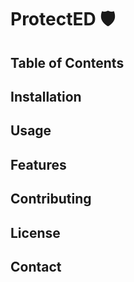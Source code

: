 # ProtectED 🛡️
## Table of Contents
## Installation
## Usage
## Features
## Contributing
## License
## Contact
